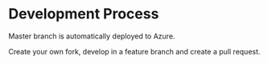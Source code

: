 Development Process
===================

Master branch is automatically deployed to Azure.

Create your own fork, develop in a feature branch and create a pull request.